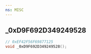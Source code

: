 ```yaml
---
ns: MISC
---
```

## _0xD9F692D349249528

```c
// 0xEF42F56F69877125
void _0xD9F692D349249528();
```

